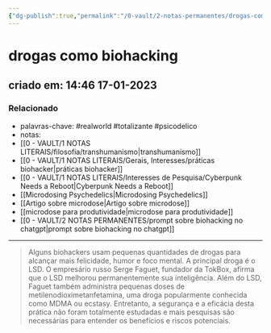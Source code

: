 ```yaml
---
{"dg-publish":true,"permalink":"/0-vault/2-notas-permanentes/drogas-como-biohacking/","tags":["permanente","realworld","totalizante","psicodelico"],"dgHomeLink":true,"dgShowLocalGraph":true,"dgShowFileTree":true,"dgEnableSearch":true,"noteIcon":""}
---
```


# drogas como biohacking
## criado em: 14:46 17-01-2023

### Relacionado
- palavras-chave: #realworld #totalizante #psicodelico 
- notas: 
- [[0 - VAULT/1 NOTAS LITERAIS/filosofia/transhumanismo\|transhumanismo]]
- [[0 - VAULT/1 NOTAS LITERAIS/Gerais, Interesses/práticas biohacker\|práticas biohacker]]
- [[0 - VAULT/1 NOTAS LITERAIS/Interesses de Pesquisa/Cyberpunk Needs a Reboot\|Cyberpunk Needs a Reboot]]
- [[Microdosing Psychedelics\|Microdosing Psychedelics]]
- [[Artigo sobre microdose\|Artigo sobre microdose]]
- [[microdose para produtividade\|microdose para produtividade]]
- [[0 - VAULT/2 NOTAS PERMANENTES/prompt sobre biohacking no chatgpt\|prompt sobre biohacking no chatgpt]]
---
>Alguns biohackers usam pequenas quantidades de drogas para alcançar mais felicidade, humor e foco mental. A principal droga é o LSD. O empresário russo Serge Faguet, fundador da TokBox, afirma que o LSD melhorou permanentemente sua inteligência. Além do LSD, Faguet também administra pequenas doses de metilenodioximetanfetamina, uma droga popularmente conhecida como MDMA ou ecstasy. Entretanto, a segurança e a eficácia desta prática não foram totalmente estudadas e mais pesquisas são necessárias para entender os benefícios e riscos potenciais.